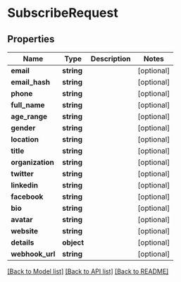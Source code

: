 # SubscribeRequest

## Properties
Name | Type | Description | Notes
------------ | ------------- | ------------- | -------------
**email** | **string** |  | [optional] 
**email_hash** | **string** |  | [optional] 
**phone** | **string** |  | [optional] 
**full_name** | **string** |  | [optional] 
**age_range** | **string** |  | [optional] 
**gender** | **string** |  | [optional] 
**location** | **string** |  | [optional] 
**title** | **string** |  | [optional] 
**organization** | **string** |  | [optional] 
**twitter** | **string** |  | [optional] 
**linkedin** | **string** |  | [optional] 
**facebook** | **string** |  | [optional] 
**bio** | **string** |  | [optional] 
**avatar** | **string** |  | [optional] 
**website** | **string** |  | [optional] 
**details** | **object** |  | [optional] 
**webhook_url** | **string** |  | [optional] 

[[Back to Model list]](../README.md#documentation-for-models) [[Back to API list]](../README.md#documentation-for-api-endpoints) [[Back to README]](../README.md)

